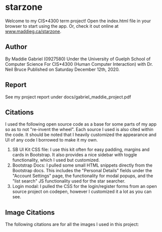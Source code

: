 # starzone
Welcome to my CIS*4300 term project!
Open the index.html file in your browser to start using the app.
Or, check it out online at www.maddieg.ca/starzone.

## Author
By Maddie Gabriel (0927580)
Under the University of Guelph School of Computer Science
For CIS*4300 (Human Computer Interaction) with Dr. Neil Bruce
Published on Saturday December 12th, 2020.

## Report
See my project report under docs/gabriel_maddie_project.pdf

## Citations
I used the following open source code as a base for some parts of my app so as to not "re-invent the wheel". Each source I used is also cited within the code. It should be noted that I heavily customized the appearance and UI of any code I borrowed to make it my own.
1. SB UI Kit CSS file: I use this kit often for easy padding, margins and cards in Bootstrap. It also provides a nice sidebar with toggle functionality, which I used but customized.
2. Bootstrap Docs: I pulled some small HTML snippets directly from the Bootstrap docs. This includes the "Personal Details" fields under the "Account Settings" page, the functionality for modal popups, and the "list search" JS functionality used for the star searcher.
3. Login modal: I pulled the CSS for the login/register forms from an open source project on codepen, however I customized it a lot as you can see.

## Image Citations
The following citations are for all the images I used in this project: